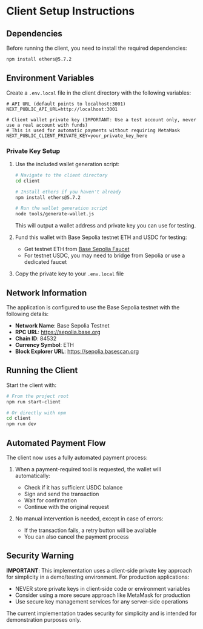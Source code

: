 # Client Setup Instructions

## Dependencies

Before running the client, you need to install the required dependencies:

```bash
npm install ethers@5.7.2
```

## Environment Variables

Create a `.env.local` file in the client directory with the following variables:

```
# API URL (default points to localhost:3001)
NEXT_PUBLIC_API_URL=http://localhost:3001

# Client wallet private key (IMPORTANT: Use a test account only, never use a real account with funds)
# This is used for automatic payments without requiring MetaMask
NEXT_PUBLIC_CLIENT_PRIVATE_KEY=your_private_key_here
```

### Private Key Setup

1. Use the included wallet generation script:
   ```bash
   # Navigate to the client directory
   cd client
   
   # Install ethers if you haven't already
   npm install ethers@5.7.2
   
   # Run the wallet generation script
   node tools/generate-wallet.js
   ```

   This will output a wallet address and private key you can use for testing.

2. Fund this wallet with Base Sepolia testnet ETH and USDC for testing:
   - Get testnet ETH from [Base Sepolia Faucet](https://www.coinbase.com/faucets/base-sepolia-faucet)
   - For testnet USDC, you may need to bridge from Sepolia or use a dedicated faucet

3. Copy the private key to your `.env.local` file

## Network Information

The application is configured to use the Base Sepolia testnet with the following details:

- **Network Name**: Base Sepolia Testnet
- **RPC URL**: https://sepolia.base.org
- **Chain ID**: 84532
- **Currency Symbol**: ETH
- **Block Explorer URL**: https://sepolia.basescan.org

## Running the Client

Start the client with:

```bash
# From the project root
npm run start-client

# Or directly with npm
cd client
npm run dev
```

## Automated Payment Flow

The client now uses a fully automated payment process:

1. When a payment-required tool is requested, the wallet will automatically:
   - Check if it has sufficient USDC balance
   - Sign and send the transaction
   - Wait for confirmation
   - Continue with the original request

2. No manual intervention is needed, except in case of errors:
   - If the transaction fails, a retry button will be available
   - You can also cancel the payment process

## Security Warning

**IMPORTANT**: This implementation uses a client-side private key approach for simplicity in a demo/testing environment. For production applications:

- NEVER store private keys in client-side code or environment variables
- Consider using a more secure approach like MetaMask for production
- Use secure key management services for any server-side operations

The current implementation trades security for simplicity and is intended for demonstration purposes only. 